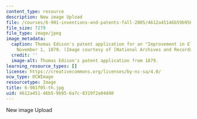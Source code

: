 ```yaml
---
content_type: resource
description: New image Upload
file: /courses/6-901-inventions-and-patents-fall-2005/4612a45146b59b956a7c8319f2a04d40_6-901f05-th.jpg
file_size: 7279
file_type: image/jpeg
image_metadata:
  caption: Thomas Edison's patent application for an "Improvement in Electric Lamps,"
    November 1, 1879. (Image courtesy of [National Archives and Records Administration](http://www.archives.gov/).)
  credit: ''
  image-alt: Thomas Edison's patent application from 1879.
learning_resource_types: []
license: https://creativecommons.org/licenses/by-nc-sa/4.0/
ocw_type: OCWImage
resourcetype: Image
title: 6-901f05-th.jpg
uid: 4612a451-46b5-9b95-6a7c-8319f2a04d40
---
```

New image Upload